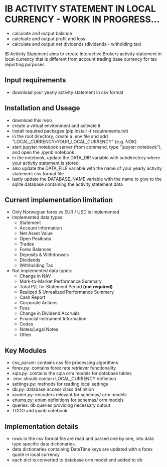 # IB ACTIVITY STATEMENT IN LOCAL CURRENCY - WORK IN PROGRESS...

- calculate and output balance
- calcluate and output profit and loss
- calculate and output net dividends (dividends - witholding tax)

IB Activity Statement aims to create Interactive Brokers activity statement in local currency
that is different from account trading base currency for tax reporting purposes

## Input requirements

- download your yearly activity statement in csv format

## Installation and Useage

- download this repo
- create a virtual environment and activate it
- install required packages (pip install -f requirements.txt)
- in the root directory, create a .env file and add "LOCAL_CURRENCY=YOUR_LOCAL_CURRENCY" (e.g. NOK)
- start jupyter notebook server (from command, type "jupyter notebook"), and open the .ipynb notebook
- in the notebook, update the DATA_DIR variable with subdirectory where your activity statement is stored
- also update the DATA_FILE variable with the name of your yearly activity statement csv format file
- lastly update the DATABASE_NAME variable with the name to give to the sqlite database containing the activity statement data

## Current implementation limitation

- Only Norwegian forex vs EUR / USD is implemented
- Implemented data types:
  - Statement
  - Account Information
  - Net Asset Value
  - Open Positions
  - Trades
  - Forex Balances
  - Deposits & Withdrawals
  - Dividends
  - Withholding Tax
- Not implemented data types:
  - Change in NAV
  - Mark-to-Market Performance Summary
  - Total P/L for Statement Period **(not required)**
  - Realized & Unrealized Performance Summary
  - Cash Report
  - Corporate Actions
  - Fees
  - Change in Dividend Accruals
  - Financial Instrument Information
  - Codes
  - Notes/Legal Notes
  - Other

## Key Modules

- csv_parser: contains csv file processing algorithms
- forex.py: contains forex rate retriever functionality
- sqla.py: contains the sqla orm models for database tables
- .env: should contain LOCAL_CURRENCY definition
- settings.py: methods for reading local settings
- db.py: database access class definition
- xcoder.py: encoders relevant for schemas/ orm models
- enums.py: enum definitions for schemas/ orm models
- queries: db queries providing necessary output
- TODO add ipynb notebook

## Implementation details

- rows in the csv format file are read and parsed one by one, into data type specific
  data dictionaries.
- data dictionaries containing DateTime keys are updated with a forex quote in local currency
- each dict is converted to database orm model and added to db
